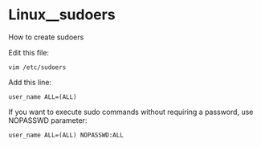 # Linux__sudoers
How to create sudoers

Edit this file:
```
vim /etc/sudoers
```

Add this line:
```
user_name ALL=(ALL)
```

If you want to execute sudo commands without requiring a password, use NOPASSWD parameter:

```
user_name ALL=(ALL) NOPASSWD:ALL
```
